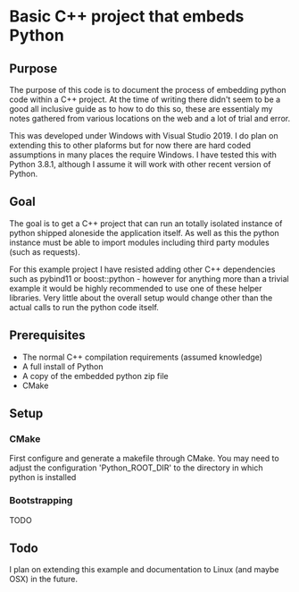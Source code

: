 # Basic C++ project that embeds Python

## Purpose
The purpose of this code is to document the process of embedding python code within a C++ project. At the time of writing there didn't seem to be a good all inclusive guide as to how to do this so, these are essentialy my notes gathered from various locations on the web and a lot of trial and error.

This was developed under Windows with Visual Studio 2019. I do plan on extending this to other plaforms but for now there are hard coded assumptions in many places the require Windows. I have tested this with Python 3.8.1, although I assume it will work with other recent version of Python.

## Goal
The goal is to get a C++ project that can run an totally isolated instance of python shipped aloneside the application itself. As well as this the python instance must be able to import modules including third party modules (such as requests).

For this example project I have resisted adding other C++ dependencies such as pybind11 or boost::python - however for anything more than a trivial example it would be highly recommended to use one of these helper libraries. Very little about the overall setup would change other than the actual calls to run the python code itself.

## Prerequisites
- The normal C++ compilation requirements (assumed knowledge)
- A full install of Python
- A copy of the embedded python zip file
- CMake

## Setup
### CMake
First configure and generate a makefile through CMake. You may need to adjust the configuration 'Python_ROOT_DIR' to the directory in which python is installed

### Bootstrapping
TODO

## Todo
I plan on extending this example and documentation to Linux (and maybe OSX) in the future.
